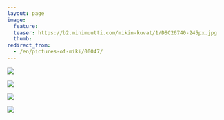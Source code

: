 ```yaml
---
layout: page
image:
  feature:
  teaser: https://b2.minimuutti.com/mikin-kuvat/1/DSC26740-245px.jpg
  thumb:
redirect_from:
  - /en/pictures-of-miki/00047/
---
```


![](https://b2.minimuutti.com/mikin-kuvat/1/DSC26928-800px.jpg)

![](https://b2.minimuutti.com/mikin-kuvat/1/DSC26923-800px.jpg)

![](https://b2.minimuutti.com/mikin-kuvat/1/DSC26761-800px.jpg)

![](https://b2.minimuutti.com/mikin-kuvat/1/DSC26740-800px.jpg)
